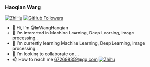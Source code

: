 ### Haoqian Wang     
[![ZhiHu](https://img.shields.io/badge/ZhiHu-知乎-blue)](https://www.zhihu.com/people/wanghaoq-23) 
[![GitHub Followers](https://img.shields.io/github/followers/caiyuanhao1998?style=social)](https://github.com/ImWangHaoqian)

- 👋 Hi, I’m @ImWangHaoqian
- 👀 I’m interested in Machine Learning, Deep Learning, image processing...
- 🌱 I’m currently learning Machine Learning, Deep Learning, image processing...
- 💞️ I’m looking to collaborate on ...
- 📫 How to reach me 672698359@qq.com
[![Zhihu](https://img.shields.io/badge/-Zhihu-blue?style=flat-square&logo=Zhihu&logoColor=white)]()

<!---
ImWangHaoqian/ImWangHaoqian is a ✨ special ✨ repository because its `README.md` (this file) appears on your GitHub profile.
You can click the Preview link to take a look at your changes.
--->

